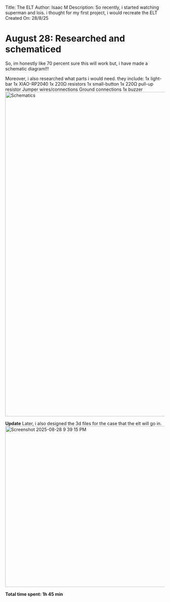 Title: The ELT
Author: Isaac M
Description: So recently, i started watching superman and lois. i thought for my first project, i would recreate the ELT 
Created On: 28/8/25

# August 28: Researched and schematiced

So, im honestly like 70 percent sure this will work but, i have made a schematic diagram!!!

Moreover, i also researched what parts i would need. they include:
1x  light-bar
 1x XIAO-RP2040
1x 220Ω resistors 
1x small-button
1x 220Ω pull-up resistor 
Jumper wires/connections
Ground connections
1x buzzer
<img width="1536" height="1024" alt="Schematics" src="https://github.com/user-attachments/assets/76c9726b-646c-45ed-a5ef-a00a47c91926" />

**Update**
Later, i also designed the 3d files for the case that the elt will go in.
<img width="667" height="508" alt="Screenshot 2025-08-28 9 39 15 PM" src="https://github.com/user-attachments/assets/23a9fa63-fb5d-4ae2-ae8c-cb9c53d71e93" />


**Total time spent: 1h 45 min**
